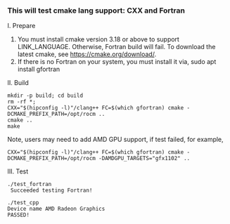 ### This will test cmake lang support: CXX and Fortran
I. Prepare
1) You must install cmake version 3.18 or above to support LINK_LANGUAGE.
   Otherwise, Fortran build will fail.
   To download the latest cmake, see https://cmake.org/download/.
2) If there is no Fortran on your system, you must install it via,
   sudo apt install gfortran

II. Build
```
mkdir -p build; cd build
rm -rf *;
CXX="$(hipconfig -l)"/clang++ FC=$(which gfortran) cmake -DCMAKE_PREFIX_PATH=/opt/rocm ..
cmake ..
make
```

Note, users may need to add AMD GPU support, if test failed, for example,
```
CXX="$(hipconfig -l)"/clang++ FC=$(which gfortran) cmake -DCMAKE_PREFIX_PATH=/opt/rocm -DAMDGPU_TARGETS="gfx1102" ..
```
III. Test
```
./test_fortran
 Succeeded testing Fortran!

./test_cpp
Device name AMD Radeon Graphics
PASSED!
```
